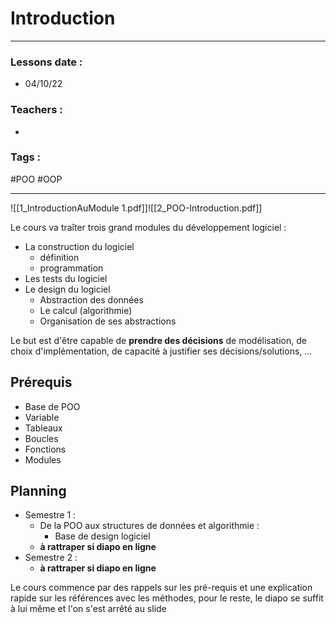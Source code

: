 # Introduction
---
### Lessons date :
- 04/10/22

### Teachers :
- 

### Tags :
#POO #OOP 

---

![[1_IntroductionAuModule 1.pdf]]![[2_POO-Introduction.pdf]]

Le cours va traîter trois grand modules du développement logiciel :
- La construction du logiciel
	- définition
	- programmation
- Les tests du logiciel
- Le design du logiciel
	- Abstraction des données
	- Le calcul (algorithmie)
	- Organisation de ses abstractions

Le but est d'être capable de **prendre des décisions** de modélisation, de choix d'implémentation, de capacité à justifier ses décisions/solutions, ...


## Prérequis
- Base de POO
- Variable
- Tableaux
- Boucles
- Fonctions
- Modules

## Planning
- Semestre 1 :
	- De la POO aux structures de données et algorithmie :
		- Base de design logiciel
	- **à rattraper si diapo en ligne**
- Semestre 2 :
	- **à rattraper si diapo en ligne**

Le cours commence par des rappels sur les pré-requis et une explication rapide sur les références avec les méthodes, pour le reste, le diapo se suffit à lui même et l'on s'est arrêté au slide 

